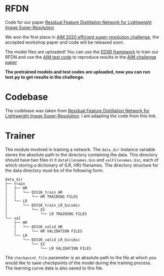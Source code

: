# RFDN
Code for our paper [Residual Feature Distillation Network for Lightweight Image Super-Resolution](https://arxiv.org/abs/2009.11551)

We won the first place in [AIM 2020 efficient super-resolution challenge](https://data.vision.ee.ethz.ch/cvl/aim20/), the accepted workshop paper and code will be released soon.

The model files are uploaded! You can use the [EDSR framework](https://github.com/thstkdgus35/EDSR-PyTorch) to train our RFDN and use the [AIM test code](https://github.com/znsc/MSRResNet) to reproduce results in the [AIM challenge paper](https://arxiv.org/abs/2009.06943)

**The pretrained models and test codes are uploaded, now you can run test.py to get results in the challenge.**

# Codebase
The codebase was taken from [Residual Feature Distillation Network for Lightweight Image Super-Resolution](https://github.com/njulj/RFDN).
I am adapting the code from this link.

# Trainer
The module involved in training a network. The `data_dir` instance variable
stores the absolute path to the directory containing the data. This directory
should have two files in it `dataFilenames.bin` and `valFilenames.bin`, each of
which storing a dictionary of (LR, HR) filenames. The directory structure for
the data directory must be of the following form:

```
data_dir
├── train
│   ├── HR
│   │   └── DIV2K_train_HR
|   |       └── HR TRAINING FILES
│   └── LR
│       └── DIV2K_train_LR_bicubic
│           └── X2
|               └── LR TRAINING FILES
└── val
    ├── HR
    │   └── DIV2K_valid_HR
    |       └── HR VALIDATION FILES
    └── LR
        └── DIV2K_valid_LR_bicubic
            └── X2
                └── LR VALIDATION FILES
```

The `checkpoint_file` parameter is an absolute path to the file at which you
would like to save checkpoints of the model during the training process. The
learning curve data is also saved to this file.